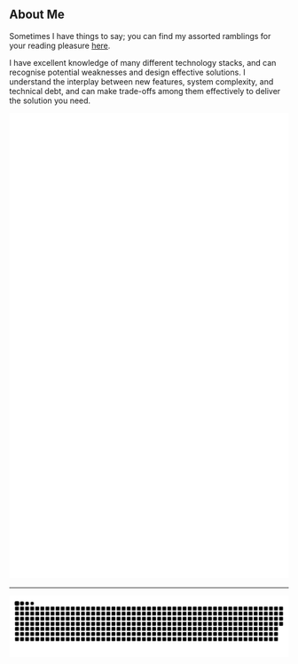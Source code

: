 ## About Me

Sometimes I have things to say; you can find my assorted ramblings for your reading pleasure [here](https://quotidian-ennui.github.io).

I have excellent knowledge of many different technology stacks, and can recognise potential weaknesses and design effective solutions. I understand the interplay between new features, system complexity, and technical debt, and can make trade-offs among them effectively to deliver the solution you need.

[![GitHub Stats](./github-metrics.svg)](https://github.com/lowlighter/metrics)

---

[![badger-badger-snake-snake](./github-snake.svg)](https://github.com/Platane/snk)